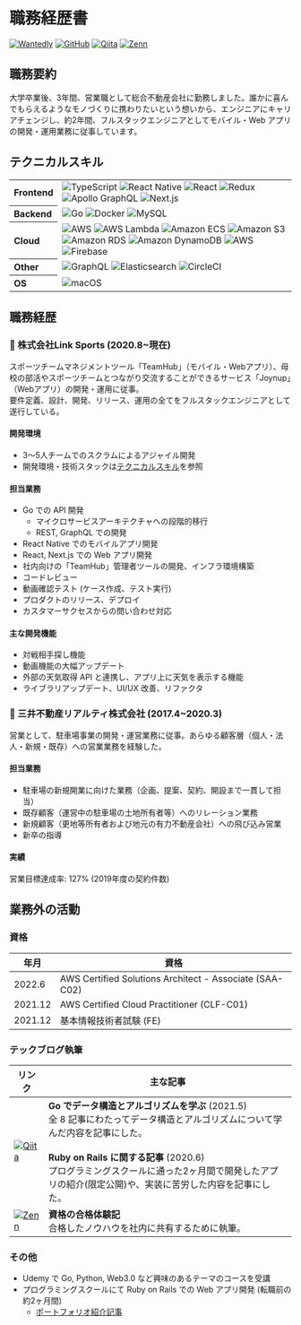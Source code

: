 # 職務経歴書
<p>
<a href="https://www.wantedly.com/id/miyyuk" target="_blank"><img alt="Wantedly" src="https://img.shields.io/badge/Wantedly-00A4BB.svg?&style=flat&logo=
wantedly&logoColor=white" /></a>
<a href="https://github.com/miyyuk" target="_blank"><img alt="GitHub" src="https://img.shields.io/badge/miyyuk-%23181717.svg?&style=flat&logo=GitHub&logoColor=white" /></a>
<a href="https://qiita.com/miyyuk" target="_blank"><img alt="Qiita" src="https://img.shields.io/badge/miyyuk-%2355C500.svg?&style=flat&logo=qiita&logoColor=white" /></a>
<a href="https://zenn.dev/miyyuk" target="_blank"><img alt="Zenn" src="https://img.shields.io/badge/miyyuk-%233EA8FF.svg?&style=flat&logo=Zenn&logoColor=white" /></a>
</p>

## 職務要約
大学卒業後、3年間、営業職として総合不動産会社に勤務しました。誰かに喜んでもらえるようなモノづくりに携わりたいという想いから、エンジニアにキャリアチェンジし、約2年間、フルスタックエンジニアとしてモバイル・Web アプリの開発・運用業務に従事しています。

## テクニカルスキル
<table>
  <tr align="left">
    <th>Frontend</th>
    <td>
      <img alt="TypeScript" src="https://img.shields.io/badge/TypeScript_v4.4-%233178C6.svg?style=flat&logo=typescript&logoColor=white" />
      <img alt="React Native" src="https://img.shields.io/badge/React_Native_v0.66-%23555.svg?style=flat&logo=react&logoColor=%2361DAFB" />
      <img alt="React" src="https://img.shields.io/badge/React_v17.0-%23555.svg?style=flat&logo=react&logoColor=%2361DAFB" />
      <img alt="Redux" src="https://img.shields.io/badge/Redux_v4.0-%23764ABC.svg?style=flat&logo=redux&logoColor=white" />
      <img alt="Apollo GraphQL" src="https://img.shields.io/badge/Apollo_GraphQL_v2.6-%23311C87?style=flat&logo=apollo-graphql" />
      <img alt="Next.js" src="https://img.shields.io/badge/Next.js_v10.0-black?style=flat&logo=next.js&logoColor=white" />
    </td>
  </tr>
  <tr align="left">
    <th>Backend</th>
    <td>
      <img alt="Go" src="https://img.shields.io/badge/Go_v1.18-%2300ADD8.svg?style=flat&logo=go&logoColor=white" />
      <img alt="Docker" src="https://img.shields.io/badge/Docker_v20.10-%232496ED.svg?style=flat&logo=docker&logoColor=white" />
      <img alt="MySQL" src="https://img.shields.io/badge/MySQL_v8.0-%234479A1.svg?style=flat&logo=mysql&logoColor=white" />
    </td>
  </tr>
  <tr align="left">
    <th>Cloud</th>
    <td>
      <img alt="AWS" src="https://img.shields.io/badge/AWS-%23232F3E.svg?style=flat&logo=amazon-aws&logoColor=%23FF9900" />
      <img alt="AWS Lambda" src="https://img.shields.io/badge/AWS_Lambda-%23232F3E.svg?style=flat&logo=aws-lambda&logoColor=%23FF9900" />
      <img alt="Amazon ECS" src="https://img.shields.io/badge/Amazon_ECS-%23232F3E.svg?style=flat&logo=amazon-ecs&logoColor=%23FF9900" />
      <img alt="Amazon S3" src="https://img.shields.io/badge/Amazon_S3-%23569A31.svg?style=flat&logo=amazon-s3&logoColor=white" />
      <img alt="Amazon RDS" src="https://img.shields.io/badge/Amazon_RDS-%23527FFF.svg?style=flat&logo=amazon-rds&logoColor=white" />
      <img alt="Amazon DynamoDB" src="https://img.shields.io/badge/Amazon_DynamoDB-%234053D6.svg?style=flat&logo=amazon-dynamodb&logoColor=white" />
      <img alt="AWS" src="https://img.shields.io/badge/Amazon_SQS-%23FF4F8B.svg?style=flat&logo=amazon-dynamodb&logoColor=white" />
      <img alt="Firebase" src="https://img.shields.io/badge/Firebase-%23059BE5.svg?style=flat&logo=firebase" />
    </td>
  </tr>
  <tr align="left">
    <th>Other</th>
    <td>
      <img alt="GraphQL" src="https://img.shields.io/badge/-GraphQL-%23E10098?style=flat&logo=graphql&logoColor=white" />
      <img alt="Elasticsearch" src="https://img.shields.io/badge/-Elasticsearch-%23005571?style=flat&logo=elasticsearch" />
      <img alt="CircleCI" src="https://img.shields.io/badge/CircleCI-%23343434.svg?style=flat&logo=circleci&logoColor=white" />
    </td>
  </tr>
  <tr align="left">
    <th>OS</th>
    <td>
      <img alt="macOS" src="https://img.shields.io/badge/-macOS_M1-black?style=flat&logo=apple&logoColor=white" />
    </td>
  </tr>
</table>


## 職務経歴
### 🏢 株式会社Link Sports (2020.8~現在)
スポーツチームマネジメントツール「TeamHub」（モバイル・Webアプリ）、母校の部活やスポーツチームとつながり交流することができるサービス「Joynup」（Webアプリ）の開発・運用に従事。<br>
要件定義、設計、開発、リリース、運用の全てをフルスタックエンジニアとして遂行している。

#### 開発環境
- 3〜5人チームでのスクラムによるアジャイル開発
- 開発環境・技術スタックは[テクニカルスキル]()を参照

#### 担当業務
- Go での API 開発
    - マイクロサービスアーキテクチャへの段階的移行
    - REST, GraphQL での開発
- React Native でのモバイルアプリ開発
- React, Next.js での Web アプリ開発
- 社内向けの「TeamHub」管理者ツールの開発、インフラ環境構築
- コードレビュー
- 動画確認テスト (ケース作成、テスト実行)
- プロダクトのリリース、デプロイ
- カスタマーサクセスからの問い合わせ対応

#### 主な開発機能
- 対戦相手探し機能
- 動画機能の大幅アップデート
- 外部の天気取得 API と連携し、アプリ上に天気を表示する機能
- ライブラリアップデート、UI/UX 改善、リファクタ

### 🏢 三井不動産リアルティ株式会社 (2017.4~2020.3)
営業として、駐車場事業の開発・運営業務に従事。あらゆる顧客層（個人・法人・新規・既存）への営業業務を経験した。

#### 担当業務
- 駐車場の新規開業に向けた業務（企画、提案、契約、開設まで一貫して担当）
- 既存顧客（運営中の駐車場の土地所有者等）へのリレーション業務
- 新規顧客（更地等所有者および地元の有力不動産会社）への飛び込み営業
- 新卒の指導

#### 実績
営業目標達成率: 127% (2019年度の契約件数)

## 業務外の活動
### 資格
| 年月 | 資格 |
| -- | -- |
| 2022.6 | AWS Certified Solutions Architect - Associate (SAA-C02) |
| 2021.12 | AWS Certified Cloud Practitioner (CLF-C01) |
| 2021.12 | 基本情報技術者試験 (FE) |

### テックブログ執筆
| リンク | 主な記事 |
| -- | -- |
| <a href="https://qiita.com/miyyuk" target="_blank"><img alt="Qiita" src="https://img.shields.io/badge/Qiita-%2355C500.svg?&style=flat&logo=qiita&logoColor=white" /></a> | **Go でデータ構造とアルゴリズムを学ぶ**  (2021.5)<br>全 8 記事にわたってデータ構造とアルゴリズムについて学んだ内容を記事にした。<br><br>  **Ruby on Rails に関する記事**  (2020.6)<br>プログラミングスクールに通った2ヶ月間で開発したアプリの紹介(限定公開)や、実装に苦労した内容を記事にした。 |
| <a href="https://zenn.dev/miyyuk" target="_blank"><img alt="Zenn" src="https://img.shields.io/badge/Zenn-%233EA8FF.svg?&style=flat&logo=Zenn&logoColor=white" /></a> | **資格の合格体験記**<br>合格したノウハウを社内に共有するために執筆。 |

### その他
- Udemy で Go, Python, Web3.0 など興味のあるテーマのコースを受講
- プログラミングスクールにて Ruby on Rails での Web アプリ開発 (転職前の約2ヶ月間)
  - [ポートフォリオ紹介記事](https://qiita.com/miyyuk/private/b9f7db91a7a6ea5a0a12)
